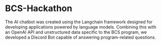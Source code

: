 # BCS-Hackathon

The AI chatbot was created using the Langchain framework designed for developing applications powered by language models. Combining this with an OpenAI API and unstructured data specific to the BCS program, we developed a Discord Bot capable of answering program-related questions. 
